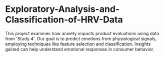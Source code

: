# Exploratory-Analysis-and-Classification-of-HRV-Data
This project examines how anxiety impacts product evaluations using data from 'Study 4'. Our goal is to predict emotions from physiological signals, employing techniques like feature selection and classification. Insights gained can help understand emotional responses in consumer behavior.
